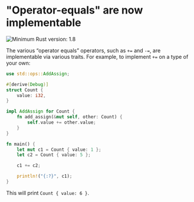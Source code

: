 # "Operator-equals" are now implementable

![Minimum Rust version: 1.8](https://img.shields.io/badge/Minimum%20Rust%20Version-1.8-brightgreen.svg)

The various “operator equals” operators, such as `+=` and `-=`, are
implementable via various traits. For example, to implement `+=` on
a type of your own:

```rust
use std::ops::AddAssign;

#[derive(Debug)]
struct Count { 
    value: i32,
}

impl AddAssign for Count {
    fn add_assign(&mut self, other: Count) {
        self.value += other.value;
    }
}

fn main() {
    let mut c1 = Count { value: 1 };
    let c2 = Count { value: 5 };

    c1 += c2;

    println!("{:?}", c1);
}
```

This will print `Count { value: 6 }`.